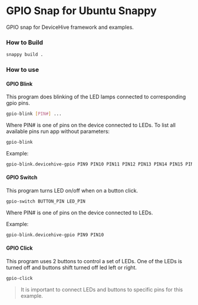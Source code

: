 # GPIO Snap for Ubuntu Snappy
GPIO snap for DeviceHive framework and examples. 

### How to Build
```bash
snappy build .
```


### How to use

#### GPIO Blink

This program does blinking of the LED lamps connected to corresponding gpio pins.

```bash
gpio-blink [PIN#] ...
```
Where PIN# is one of pins on the device connected to LEDs. To list all available pins run app without parameters:
```bash
gpio-blink
```

Example:
```bash
gpio-blink.devicehive-gpio PIN9 PIN10 PIN11 PIN12 PIN13 PIN14 PIN15 PIN16
```


#### GPIO Switch

This program turns LED on/off when on a button click.

```bash
gpio-switch BUTTON_PIN LED_PIN
```
Where PIN# is one of pins on the device connected to LEDs. 

Example:
```bash
gpio-blink.devicehive-gpio PIN9 PIN10
```


#### GPIO Click

This program uses 2 buttons to control a set of LEDs. One of the LEDs is turned off and buttons shift turned off led left or right.

```bash
gpio-click
```

> It is important to connect LEDs and buttons to specific pins for this example.

